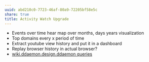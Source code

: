 ```yaml
---
uuid: abd210c0-7723-46af-80a9-72205bf58e5c
share: true
title: Activity Watch Upgrade
---
```

* Events over time hear map over months, days years visualization
* Top domains every x period of time
* Extract youtube view history and put it in a dashboard
* Replay browser history in actual browser?
* [wiki.ddaemon.design.ddaemon queries](/da8ee43f-5075-4547-a583-65a941185d4a)
